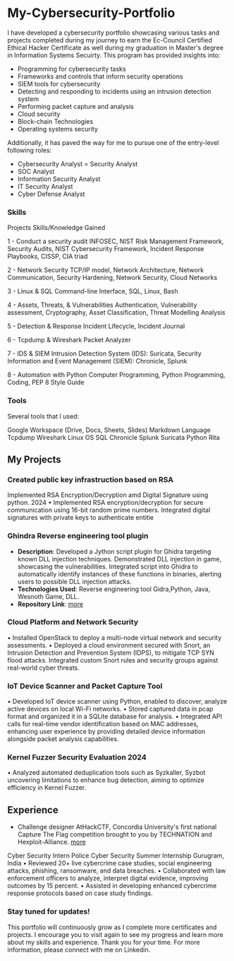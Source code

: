 # My-Cybersecurity-Portfolio

I have developed a cybersecurity portfolio showcasing various tasks and projects completed during my journey to earn the Ec-Council Certified Ethical Hacker Certificate as well during my graduation in Master's degree in Information Systems Secuirty. This program has provided insights into:

- Programming for cybersecurity tasks
- Frameworks and controls that inform security operations
- SIEM tools for cybersecurity
- Detecting and responding to incidents using an intrusion detection system
- Performing packet capture and analysis
- Cloud security
- Block-chain Technologies
- Operating systems security
  


Additionally, it has paved the way for me to pursue one of the entry-level following roles:

- Cybersecurity Analyst
= Security Analyst
- SOC Analyst
- Information Security Analyst
- IT Security Analyst
- Cyber Defense Analyst



### Skills
Projects	Skills/Knowledge Gained

1 - Conduct a security audit	INFOSEC, NIST Risk Management Framework, Security Audits, NIST Cybersecurity Framework, Incident Response Playbooks, CISSP, CIA triad

2 - Network Security	TCP/IP model, Network Architecture, Network Communication, Security Hardening, Network Security, Cloud Networks

3 - Linux & SQL	Command-line Interface, SQL, Linux, Bash

4 - Assets, Threats, & Vulnerabilities	Authentication,  Vulnerability assessment, Cryptography, Asset Classification, Threat Modelling Analysis

5 - Detection & Response	Incident Lifecycle, Incident Journal

6 - Tcpdump & Wireshark	Packet Analyzer

7 - IDS & SIEM	Intrusion Detection System (IDS): Suricata, Security Information and Event Management (SIEM): Chronicle, Splunk

8 - Automation with Python	Computer Programming, Python Programming, Coding, PEP 8 Style Guide


### Tools
Several tools that I used:

Google Workspace (Drive, Docs, Sheets, Slides)
Markdown Language
Tcpdump
Wireshark
Linux OS
SQL
Chronicle
Splunk
Suricata
Python
Rita 


## My Projects
### Created public key infrastruction based on RSA 
Implemented RSA Encryption/Decryption amd Digital Signature using python. 2024
• Implemented RSA encryption/decryption for secure communication using 16-bit random prime numbers. Integrated
digital signatures with private keys to authenticate entitie

### Ghindra Reverse engineering tool plugin
- **Description**: Developed a Jython script plugin for Ghidra targeting known DLL injection techniques. Demonstrated DLL injection in game, showcasing the vulnerabilities. Integrated script into Ghidra to automatically identify instances of these functions in binaries, alerting users to possible DLL injection attacks.
- **Technologies Used**: Reverse engineering tool Gidra,Python, Java, Wesnoth Game, DLL.
- **Repository Link**: [more](https://github.com/highfunctioning/ghidra_jython)

### Cloud Platform and Network Security 
• Installed OpenStack to deploy a multi-node virtual network and security assessments.
• Deployed a cloud environment secured with Snort, an Intrusion Detection and Prevention System (IDPS), to mitigate
TCP SYN flood attacks. Integrated custom Snort rules and security groups against real-world cyber threats.

### IoT Device Scanner and Packet Capture Tool
• Developed IoT device scanner using Python, enabled to discover, analyze active devices on local Wi-Fi networks.
• Stored captured data in pcap format and organized it in a SQLite database for analysis.
• Integrated API calls for real-time vendor identification based on MAC addresses, enhancing user experience by
providing detailed device information alongside packet analysis capabilities.

### Kernel Fuzzer Security Evaluation 2024
• Analyzed automated deduplication tools such as Syzkaller, Syzbot uncovering limitations to enhance bug
detection, aiming to optimize efficiency in Kernel Fuzzer.
  
## Experience
- Challenge designer AtHackCTF, Concordia University's first national Capture The Flag competition brought to you by TECHNATION and Hexploit-Alliance. [more](https://github.com/highfunctioning/crackme)
  
Cyber Security Intern
Police Cyber Security Summer Internship Gurugram, India
• Reviewed 20+ live cybercrime case studies, social engineering attacks, phishing, ransomware, and data breaches.
• Collaborated with law enforcement officers to analyze, interpret digital evidence, improving outcomes by 15 percent.
• Assisted in developing enhanced cybercrime response protocols based on case study findings.

### Stay tuned for updates!

This portfolio will continuously grow as I complete more certificates and projects. I encourage you to visit again to see my progress and learn more about my skills and experience. Thank you for your time. For more information, please connect with me on Linkedin.
